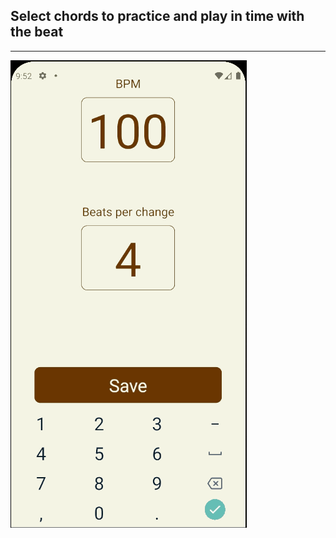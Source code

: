 ## Select chords to practice and play in time with the beat

---

![beat-screen-demo](demo-gifs/beat-screen-demo.gif ".gif")
